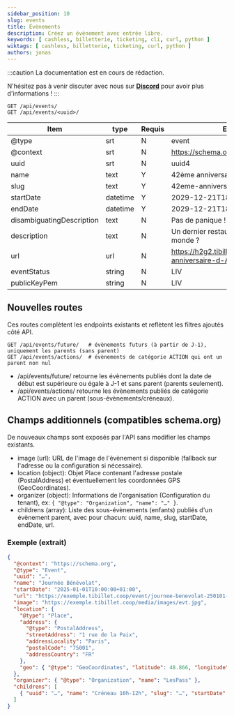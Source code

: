 ```yaml
---
sidebar_position: 10
slug: events
title: Évènements
description: Créez un évènement avec entrée libre.
keywords: [ cashless, billetterie, ticketing, cli, curl, python ]
wiktags: [ cashless, billetterie, ticketing, curl, python ]
authors: jonas
---
```


:::caution
La documentation est en cours de rédaction.

N'hésitez pas à venir discuter avec nous sur **[Discord](https://discord.gg/7FJvtYx)** pour avoir plus d'informations !
:::

```
GET /api/events/
GET /api/events/<uuid>/
```

| Item                      | type     | Requis | Exemple                                                   |
|---------------------------|----------|--------|-----------------------------------------------------------|
| @type                     | srt      | N      | event                                                     |
| @context                  | srt      | N      | https://schema.org                                                     |
| uuid                      | srt      | N      | uuid4                                                     |
| name                      | text     | Y      | 42ème anniversaire d'Adam                                 |
| slug                      | text     | Y      | 42eme-anniversaire-d-Adam                                 |
| startDate                 | datetime | Y      | 2029-12-21T18:30                                          |
| endDate                   | datetime | Y      | 2029-12-21T18:30                                          |
| disambiguatingDescription | text     | N      | Pas de panique !                                          |
| description               | text     | N      | Un dernier restaurant avant la fin du monde ?             |
| url                       | url      | N      | https://h2g2.tibillet.coop/event/42eme-anniversaire-d-Adam |
| eventStatus               | string   | N      | LIV                                                       |
| publicKeyPem              | string   | N      | LIV                                                       |




## Nouvelles routes

Ces routes complètent les endpoints existants et reflètent les filtres ajoutés côté API.

```
GET /api/events/future/   # évènements futurs (à partir de J-1), uniquement les parents (sans parent)
GET /api/events/actions/  # évènements de catégorie ACTION qui ont un parent non nul
```

- /api/events/future/ retourne les évènements publiés dont la date de début est supérieure ou égale à J-1 et sans parent (parents seulement).
- /api/events/actions/ retourne les évènements publiés de catégorie ACTION avec un parent (sous-évènements/créneaux).

## Champs additionnels (compatibles schema.org)

De nouveaux champs sont exposés par l'API sans modifier les champs existants.

- image (url): URL de l'image de l'évènement si disponible (fallback sur l'adresse ou la configuration si nécessaire).
- location (object): Objet Place contenant l'adresse postale (PostalAddress) et éventuellement les coordonnées GPS (GeoCoordinates).
- organizer (object): Informations de l'organisation (Configuration du tenant), ex: ```{ "@type": "Organization", "name": "…" }```.
- childrens (array): Liste des sous-évènements (enfants) publiés d'un évènement parent, avec pour chacun: uuid, name, slug, startDate, endDate, url.

### Exemple (extrait)

```json
{
  "@context": "https://schema.org",
  "@type": "Event",
  "uuid": "…",
  "name": "Journée Bénévolat",
  "startDate": "2025-01-01T10:00:00+01:00",
  "url": "https://exemple.tibillet.coop/event/journee-benevolat-250101-1000/",
  "image": "https://exemple.tibillet.coop/media/images/evt.jpg",
  "location": {
    "@type": "Place",
    "address": {
      "@type": "PostalAddress",
      "streetAddress": "1 rue de la Paix",
      "addressLocality": "Paris",
      "postalCode": "75001",
      "addressCountry": "FR"
    },
    "geo": { "@type": "GeoCoordinates", "latitude": 48.866, "longitude": 2.331 }
  },
  "organizer": { "@type": "Organization", "name": "LesPass" },
  "childrens": [
    { "uuid": "…", "name": "Créneau 10h-12h", "slug": "…", "startDate": "…", "endDate": "…", "url": "…" }
  ]
}
```
